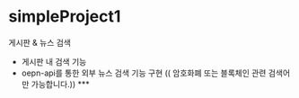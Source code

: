 # simpleProject1
게시판 &amp; 뉴스  검색

* 게시판 내 검색 기능
* oepn-api를 통한 외부 뉴스 검색 기능 구현  (( 암호화폐 또는 블록체인 관련 검색어만 가능합니다.)) ***
